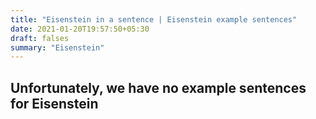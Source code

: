 ```yaml
---
title: "Eisenstein in a sentence | Eisenstein example sentences"
date: 2021-01-20T19:57:50+05:30
draft: falses
summary: "Eisenstein"
---
```

## Unfortunately, we have no example sentences for Eisenstein                 
